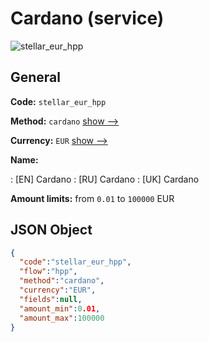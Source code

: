 
# Cardano (service) 
![stellar_eur_hpp](https://static.openfintech.io/payment_methods/stellar_eur_hpp/logo.svg?w=400&c=v0.59.26#w200)  

## General 
 
**Code:** `stellar_eur_hpp` 
 
**Method:** `cardano` 
 [show -->](/payment-methods/cardano/) 
 
**Currency:** `EUR` [show -->](/currencies/EUR/) 
 
**Name:** 
 
:	[EN] Cardano 
:	[RU] Cardano 
:	[UK] Cardano 
 
**Amount limits:** from `0.01` to `100000` EUR 

## JSON Object 

```json
{
  "code":"stellar_eur_hpp",
  "flow":"hpp",
  "method":"cardano",
  "currency":"EUR",
  "fields":null,
  "amount_min":0.01,
  "amount_max":100000
}
```  
